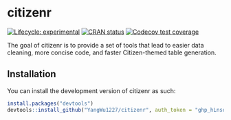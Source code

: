 
<!-- README.md is generated from README.Rmd. Please edit that file -->

# citizenr

<!-- badges: start -->

[![Lifecycle:
experimental](https://img.shields.io/badge/lifecycle-experimental-orange.svg)](https://lifecycle.r-lib.org/articles/stages.html#experimental)
[![CRAN
status](https://www.r-pkg.org/badges/version/citizenr)](https://CRAN.R-project.org/package=citizenr)
[![Codecov test
coverage](https://codecov.io/gh/YangWu1227/citizenr/branch/main/graph/badge.svg)](https://app.codecov.io/gh/YangWu1227/citizenr?branch=main)
<!-- badges: end -->

The goal of citizenr is to provide a set of tools that lead to easier
data cleaning, more concise code, and faster Citizen-themed table
generation.

## Installation

You can install the development version of citizenr as such:

``` r
install.packages("devtools")
devtools::install_github("YangWu1227/citizenr", auth_token = "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")
```
